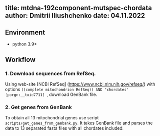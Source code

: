 
title: mtdna-192component-mutspec-chordata
author: Dmitrii Iliushchenko
date: 04.11.2022
---

## Environment

- python 3.9+

## Workflow

### 1. Download sequences from RefSeq.

Using web-site [NCBI RefSeq] (https://www.ncbi.nlm.nih.gov/refseq/) with options `((complete mitochondrion RefSeq)) AND "chordates"[porgn:__txid7711] `, download GenBank file.

### 2. Get genes from GenBank

To obtain all 13 mitochondrial genes use script `scripts/get_genes_from_genbank.py`. It takes GenBank file and parses the data to 13 separated fasta files with all chordates included.
